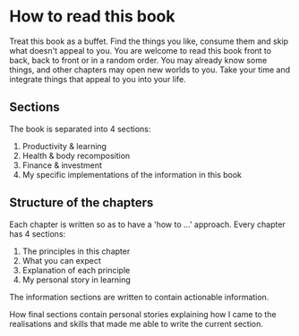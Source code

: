 # How to read this book

Treat this book as a buffet. Find the things you like, consume them and skip what doesn't appeal to you. You are welcome to read this book front to back, back to front or in a random order. You may already know some things, and other chapters may open new worlds to you. Take your time and integrate things that appeal to you into your life.

## Sections

The book is separated into 4 sections:

1. Productivity & learning
2. Health & body recomposition
3. Finance & investment
4. My specific implementations of the information in this book

## Structure of the chapters

Each chapter is written so as to have a 'how to ...' approach. Every chapter has 4 sections:

1. The principles in this chapter
2. What you can expect
3. Explanation of each principle
4. My personal story in learning

The information sections are written to contain actionable information.

How final sections contain personal stories explaining how I came to the realisations and skills that made me able to write the current section.
